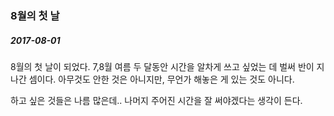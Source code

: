 ### 8월의 첫 날

##### 2017-08-01

8월의 첫 날이 되었다. 7,8월 여름 두 달동안 시간을 알차게 쓰고 싶었는 데 벌써 반이 지나간 셈이다. 아무것도 안한 것은 아니지만, 무언가 해놓은 게 있는 것도 아니다.  

하고 싶은 것들은 나름 많은데.. 나머지 주어진 시간을 잘 써야겠다는 생각이 든다.


